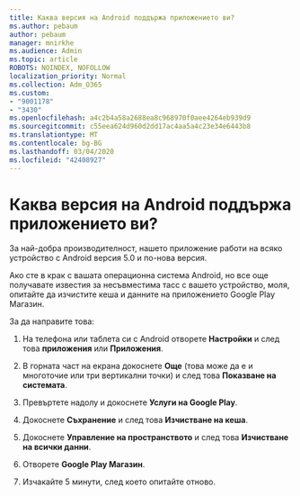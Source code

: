 ```yaml
---
title: Каква версия на Android поддържа приложението ви?
ms.author: pebaum
author: pebaum
manager: mnirkhe
ms.audience: Admin
ms.topic: article
ROBOTS: NOINDEX, NOFOLLOW
localization_priority: Normal
ms.collection: Adm_O365
ms.custom:
- "9001178"
- "3430"
ms.openlocfilehash: a4c2b4a58a2688ea8c968970f0aee4264eb939d9
ms.sourcegitcommit: c55eea624d960d2dd17ac4aa5a4c23e34e6443b8
ms.translationtype: MT
ms.contentlocale: bg-BG
ms.lasthandoff: 03/04/2020
ms.locfileid: "42408927"
---
```

# <a name="what-version-of-android-does-your-app-support"></a>Каква версия на Android поддържа приложението ви?

За най-добра производителност, нашето приложение работи на всяко устройство с Android версия 5.0 и по-нова версия.

Ако сте в крак с вашата операционна система Android, но все още получавате известия за несъвместима тасс с вашето устройство, моля, опитайте да изчистите кеша и данните на приложението Google Play Магазин.

За да направите това: 

1. На телефона или таблета си с Android отворете **Настройки** и след това **приложения** или **Приложения**.

2. В горната част на екрана докоснете **Още** (това може да е и многоточие или три вертикални точки) и след това **Показване на системата**. 

3. Превъртете надолу и докоснете **Услуги на Google Play**. 

4. Докоснете **Съхранение** и след това **Изчистване на кеша**. 

5. Докоснете **Управление на пространството** и след това **Изчистване на всички данни**. 

6. Отворете **Google Play Магазин**. 

7. Изчакайте 5 минути, след което опитайте отново. 